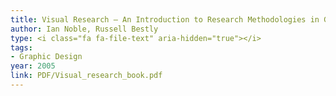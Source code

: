 ```yaml
---
title: Visual Research — An Introduction to Research Methodologies in Graphic Design
author: Ian Noble, Russell Bestly
type: <i class="fa fa-file-text" aria-hidden="true"></i>
tags:
- Graphic Design
year: 2005
link: PDF/Visual_research_book.pdf
---
```

